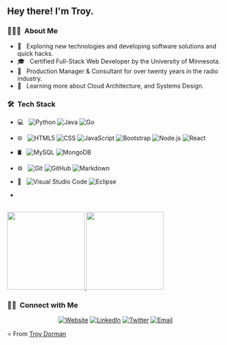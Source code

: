 <h2> Hey there! I'm Troy.</h2>

<h3> 👨🏻‍💻 &nbsp;About Me </h3>

- 🤔 &nbsp; Exploring new technologies and developing software solutions and quick hacks.
- 🎓 &nbsp; Certified Full-Stack Web Developer by the University of Minnesota.
- 💼 &nbsp; Production Manager & Consultant for over twenty years in the radio industry.
- 🌱 &nbsp; Learning more about Cloud Architecture, and Systems Design.

<h3> 🛠 &nbsp;Tech Stack</h3>

- 💻 &nbsp;
  ![Python](https://img.shields.io/badge/-Python-333333?style=flat&logo=python)
  ![Java](https://img.shields.io/badge/-Java-333333?style=flat&logo=Java&logoColor=007396)
  ![Go](https://img.shields.io/badge/-Go-333333?style=flat&logo=Go&logoColor=007396)
  
- 🌐 &nbsp;
  ![HTML5](https://img.shields.io/badge/-HTML5-333333?style=flat&logo=HTML5)
  ![CSS](https://img.shields.io/badge/-CSS-333333?style=flat&logo=CSS3&logoColor=1572B6)
  ![JavaScript](https://img.shields.io/badge/-JavaScript-333333?style=flat&logo=javascript)
  ![Bootstrap](https://img.shields.io/badge/-Bootstrap-333333?style=flat&logo=bootstrap&logoColor=563D7C)
  ![Node.js](https://img.shields.io/badge/-Node.js-333333?style=flat&logo=node.js)
  ![React](https://img.shields.io/badge/-React-333333?style=flat&logo=react)
- 🛢 &nbsp;
  ![MySQL](https://img.shields.io/badge/-MySQL-333333?style=flat&logo=mysql)
  ![MongoDB](https://img.shields.io/badge/-MongoDB-333333?style=flat&logo=mongodb)
- ⚙️ &nbsp;
  ![Git](https://img.shields.io/badge/-Git-333333?style=flat&logo=git)
  ![GitHub](https://img.shields.io/badge/-GitHub-333333?style=flat&logo=github)
  ![Markdown](https://img.shields.io/badge/-Markdown-333333?style=flat&logo=markdown)
- 🔧 &nbsp;
  ![Visual Studio Code](https://img.shields.io/badge/-Visual%20Studio%20Code-333333?style=flat&logo=visual-studio-code&logoColor=007ACC)
  ![Eclipse](https://img.shields.io/badge/-Eclipse-333333?style=flat&logo=eclipse-ide&logoColor=2C2255)
- 
 

<br/>

<a href="https://github.com/infiniteoo">
  <img height="180em" src="https://github-readme-stats.vercel.app/api?username=infiniteoo&theme=buefy&show_icons=true" />
  <img height="180em" src="https://github-readme-stats.vercel.app/api/top-langs/?username=infiniteoo&theme=buefy&layout=compact" />
</a>

<br/>

<h3> 🤝🏻 &nbsp;Connect with Me </h3>

<p align="center">
<a href="https://infiniteoo.github.io/react_portfolio_2021"><img alt="Website" src="https://infiniteoo.github.io/react_portfolio_2021-blue?style=flat-square&logo=google-chrome"></a>
<a href="https://www.linkedin.com/in/t-wayne-doorman/"><img alt="LinkedIn" src="https://img.shields.io/badge/LinkedIn-blue?style=flat-square&logo=linkedin"></a>
<a href="https://www.twitter.com/doorman_t"><img alt="Twitter" src="https://img.shields.io/badge/Twitter-doorman_t-blue?style=flat-square&logo=twitter"></a>
<a href="mailto:troydorman@gmail.com"><img alt="Email" src="https://img.shields.io/badge/Email-troydorman@gmail.com-blue?style=flat-square&logo=gmail"></a>
</p>

⭐️ From [Troy Dorman](https://github.com/infiniteoo)
